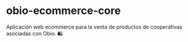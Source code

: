 # obio-ecommerce-core
Aplicación web ecommerce para la venta de productos de cooperativas asociadas con Obio. 🛍
